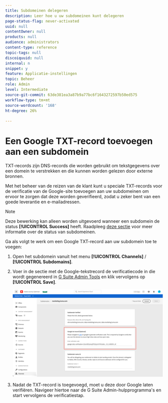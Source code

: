 ```yaml
---
title: Subdomeinen delegeren
description: Leer hoe u uw subdomeinen kunt delegeren
page-status-flag: never-activated
uuid: null
contentOwner: null
products: null
audience: administrators
content-type: reference
topic-tags: null
discoiquuid: null
internal: n
snippet: y
feature: Applicatie-instellingen
topic: Beheer
role: Admin
level: Intermediate
source-git-commit: 63de381ea3a87b9a77bc6f1643272597b50ed575
workflow-type: tm+mt
source-wordcount: '168'
ht-degree: 26%

---
```



# Een Google TXT-record toevoegen aan een subdomein

TXT-records zijn DNS-records die worden gebruikt om tekstgegevens over een domein te verstrekken en die kunnen worden gelezen door externe bronnen.

Met het beheer van de reizen van de klant kunt u speciale TXT-records voor de verificatie van de Google-site toevoegen aan uw subdomeinen om ervoor te zorgen dat deze worden geverifieerd, zodat u zeker bent van een goede leverantie en e-mailadressen.

>[!NOTE]
>
> Deze bewerking kan alleen worden uitgevoerd wanneer een subdomein de status **[!UICONTROL Success]** heeft. Raadpleeg [deze sectie](access-subdomains.md) voor meer informatie over de status van subdomeinen.

Ga als volgt te werk om een Google TXT-record aan uw subdomein toe te voegen:

1. Open het subdomein vanuit het menu **[!UICONTROL Channels]** / **[!UICONTROL Subdomains]**.

1. Voer in de sectie met de Google-tekstrecord de verificatiecode in die wordt gegenereerd in [G Suite Admin Tools](https://support.google.com/a/answer/183895) en klik vervolgens op **[!UICONTROL Save]**.

   ![](../assets/subdomain-google-txt.png)

1. Nadat de TXT-record is toegevoegd, moet u deze door Google laten verifiëren. Navigeer hiertoe naar de G Suite Admin-hulpprogramma&#39;s en start vervolgens de verificatiestap.
